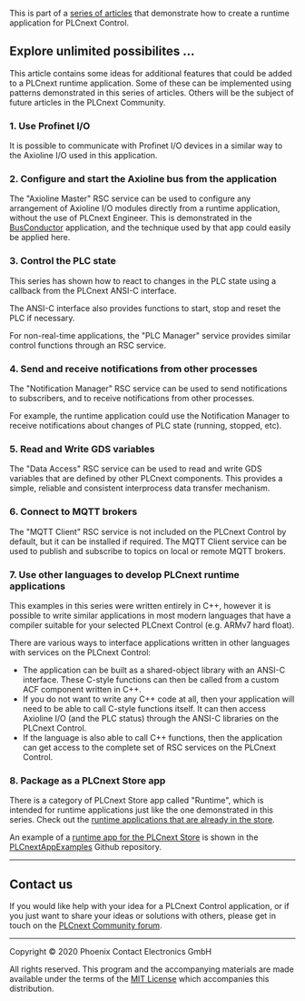 This is part of a [series of articles](https://github.com/PLCnext/SampleRuntime) that demonstrate how to create a runtime application for PLCnext Control.

## Explore unlimited possibilites ...

This article contains some ideas for additional features that could be added to a PLCnext runtime application. Some of these can be implemented using patterns demonstrated in this series of articles. Others will be the subject of future articles in the PLCnext Community.

### 1. Use Profinet I/O

It is possible to communicate with Profinet I/O devices in a similar way to the Axioline I/O used in this application.

### 2. Configure and start the Axioline bus from the application

The "Axioline Master" RSC service can be used to configure any arrangement of Axioline I/O modules directly from a runtime application, without the use of PLCnext Engineer. This is demonstrated in the [BusConductor](https://github.com/PLCnext/BusConductor) application, and the technique used by that app could easily be applied here.

### 3. Control the PLC state

This series has shown how to react to changes in the PLC state using a callback from the PLCnext ANSI-C interface.

The ANSI-C interface also provides functions to start, stop and reset the PLC if necessary.

For non-real-time applications, the "PLC Manager" service provides similar control functions through an RSC service.

### 4. Send and receive notifications from other processes

The "Notification Manager" RSC service can be used to send notifications to subscribers, and to receive notifications from other processes.

For example, the runtime application could use the Notification Manager to receive notifications about changes of PLC state (running, stopped, etc).

### 5. Read and Write GDS variables

The "Data Access" RSC service can be used to read and write GDS variables that are defined by other PLCnext components. This provides a simple, reliable and consistent interprocess data transfer mechanism.

### 6. Connect to MQTT brokers

The "MQTT Client" RSC service is not included on the PLCnext Control by default, but it can be installed if required. The MQTT Client service can be used to publish and subscribe to topics on local or remote MQTT brokers.

### 7. Use other languages to develop PLCnext runtime applications

This examples in this series were written entirely in C++, however it is possible to write similar applications in most modern languages that have a compiler suitable for your selected PLCnext Control (e.g. ARMv7 hard float).

There are various ways to interface applications written in other languages with services on the PLCnext Control:
- The application can be built as a shared-object library with an ANSI-C interface. These C-style functions can then be called from a custom ACF component written in C++.
- If you do not want to write any C++ code at all, then your application will need to be able to call C-style functions itself. It can then access Axioline I/O (and the PLC status) through the ANSI-C libraries on the PLCnext Control.
- If the language is also able to call C++ functions, then the application can get access to the complete set of RSC services on the PLCnext Control.

### 8. Package as a PLCnext Store app

There is a category of PLCnext Store app called "Runtime", which is intended for runtime applications just like the one demonstrated in this series. Check out the [runtime applications that are already in the store](https://www.plcnextstore.com/#/search?type=2).

An example of a [runtime app for the PLCnext Store](https://github.com/PLCnext/PLCnextAppExamples/tree/public/DemoApps/DemoPlcnextExtensionsApps/PlcnextSampleRuntimeApp) is shown in the [PLCnextAppExamples](https://github.com/PLCnext/PLCnextAppExamples) Github repository.

---

## Contact us
If you would like help with your idea for a PLCnext Control application, or if you just want to share your ideas or solutions with others, please get in touch on the [PLCnext Community forum](https://www.plcnext-community.net/index.php?option=com_easydiscuss&view=categories&Itemid=221&lang=en).

---

Copyright © 2020 Phoenix Contact Electronics GmbH

All rights reserved. This program and the accompanying materials are made available under the terms of the [MIT License](http://opensource.org/licenses/MIT) which accompanies this distribution.
